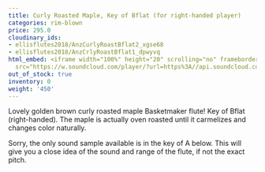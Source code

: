 ```yaml
---
title: Curly Roasted Maple, Key of Bflat (for right-handed player)
categories: rim-blown
price: 295.0
cloudinary_ids:
- ellisflutes2018/AnzCurlyRoastBflat2_xgse68
- ellisflutes2018/AnzCrlyRoastBflat1_dpwyvq
html_embed: <iframe width="100%" height="20" scrolling="no" frameborder="no" allow="autoplay"
  src="https://w.soundcloud.com/player/?url=https%3A//api.soundcloud.com/tracks/536548146&color=%23ff5500&inverse=false&auto_play=false&show_user=true"></iframe>
out_of_stock: true
inventory: 0
weight: '450'
---
```


Lovely golden brown curly roasted maple Basketmaker flute!  Key of Bflat (right-handed).  The maple is actually oven roasted until it carmelizes and changes color naturally.

Sorry, the only sound sample available is in the key of A below.  This will give you a close idea of the sound and range of the flute, if not the exact pitch.

